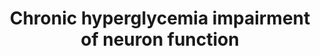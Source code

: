 ---
annotations:
- id: PW:0000013
  parent: disease pathway
  type: Pathway Ontology
  value: disease pathway
- id: CL:0000540
  parent: animal cell
  type: Cell Type Ontology
  value: neuron
- id: DOID:0112313
  parent: central nervous system disease
  type: Disease Ontology
  value: brain small vessel disease
- id: DOID:4195
  parent: disease of metabolism
  type: Disease Ontology
  value: hyperglycemia
- id: DOID:9743
  type: Disease Ontology
  value: diabetic neuropathy
authors:
- Egonw
- AlexanderPico
- DeSl
- Eweitz
- Ddigles
citedin: ''
communities:
- ONTOX
description: Chronic excess of glucose (chronic hyperglycemia) impairs neuron function
  via the polyol pathway, causing ROS and RNS eventually. These activate nuclear transcription
  factors that increase the expression of ion channel transducers TRP and NaV and
  impairs their capacity to self-repair. Meanwhile, microglia-released cytokines,
  ATP, BDNF, and NO stimulate GPCR and tyrosine kinase receptors. This causes a signaling
  cascade leading to the phosphorylation of TRP and NaV channels, further distorting
  normal biology.  This pathway diagram based on [this figure](https://pfocr.wikipathways.org/figures/PMC6365454__fnins-13-00025-g0002.html).
last-edited: 2025-07-21
ndex: null
organisms:
- Homo sapiens
redirect_from:
- /index.php/Pathway:WP5283
- /instance/WP5283
- /instance/WP5283_r140049
revision: r140049
schema-jsonld:
- '@context': https://schema.org/
  '@id': https://wikipathways.github.io/pathways/WP5283.html
  '@type': Dataset
  creator:
    '@type': Organization
    name: WikiPathways
  description: Chronic excess of glucose (chronic hyperglycemia) impairs neuron function
    via the polyol pathway, causing ROS and RNS eventually. These activate nuclear
    transcription factors that increase the expression of ion channel transducers
    TRP and NaV and impairs their capacity to self-repair. Meanwhile, microglia-released
    cytokines, ATP, BDNF, and NO stimulate GPCR and tyrosine kinase receptors. This
    causes a signaling cascade leading to the phosphorylation of TRP and NaV channels,
    further distorting normal biology.  This pathway diagram based on [this figure](https://pfocr.wikipathways.org/figures/PMC6365454__fnins-13-00025-g0002.html).
  keywords:
  - ADP
  - AGE
  - ATP
  - Aldose reductase
  - BDNF
  - C3
  - Ca²⁺
  - Cytokines
  - Fructose
  - GPCR
  - Glucose
  - Glut-1
  - Glut-3
  - INOS
  - K⁺
  - MMP1
  - MMP10
  - MMP11
  - MMP12
  - MMP13
  - MMP14
  - MMP15
  - MMP16
  - MMP17
  - MMP19
  - MMP2
  - MMP20
  - MMP21
  - MMP23B
  - MMP24
  - MMP25
  - MMP27
  - MMP28
  - MMP3
  - MMP7
  - MMP8
  - MMP9
  - NAD
  - NADH
  - NADP
  - NADPH
  - NADPHoxidase
  - NMDA
  - 'NO'
  - Nav1.6
  - Nav1.7
  - Nav1.8
  - Na⁺
  - Na⁺/K⁺-ATPase
  - O²⁻ radical
  - PGE2
  - PKC
  - PRKCA
  - PRKCB
  - PRKCD
  - PRKCE
  - PRKCG
  - PRKCH
  - PRKCI
  - PRKCQ
  - PRKCZ
  - PRKD3
  - RAGE
  - ROS
  - SNAP25
  - Sorbitol
  - Sorbitol dehydrogenase
  - TKR
  - TRPA1
  - TRPV1
  - e⁻
  license: CC0
  name: Chronic hyperglycemia impairment of neuron function
seo: CreativeWork
title: Chronic hyperglycemia impairment of neuron function
wpid: WP5283
---